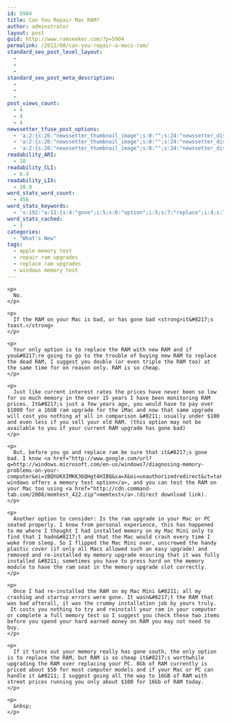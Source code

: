 ```yaml
---
id: 5904
title: Can You Repair Mac RAM?
author: adminstrator
layout: post
guid: http://www.ramseeker.com/?p=5904
permalink: /2012/08/can-you-repair-a-macs-ram/
standard_seo_post_level_layout:
  - 
  - 
  - 
standard_seo_post_meta_description:
  - 
  - 
  - 
post_views_count:
  - 4
  - 4
  - 4
newssetter_tfuse_post_options:
  - 'a:2:{s:26:"newssetter_thumbnail_image";s:0:"";s:24:"newssetter_disable_image";s:4:"true";}'
  - 'a:2:{s:26:"newssetter_thumbnail_image";s:0:"";s:24:"newssetter_disable_image";s:4:"true";}'
  - 'a:2:{s:26:"newssetter_thumbnail_image";s:0:"";s:24:"newssetter_disable_image";s:4:"true";}'
readability_ARI:
  - 10
readability_CLI:
  - 6.4
readability_LIX:
  - 28.9
word_stats_word_count:
  - 456
word_stats_keywords:
  - 's:192:"a:11:{s:4:"gone";i:5;s:6:"option";i:5;s:7:"replace";i:4;s:7:"suggest";i:3;s:6:"prices";i:3;s:6:"memory";i:8;s:4:"16gb";i:3;s:7:"upgrade";i:7;s:4:"test";i:3;s:9:"installed";i:4;s:4:"mini";i:3;}";'
word_stats_cached:
  - 1
categories:
  - "What's New"
tags:
  - apple memory test
  - repair ram upgrades
  - replace ram upgrades
  - windows memory test
---
```

<div style="float: right; margin-right: 5px;">
  <p>
  </p>
  
  <p>
  </p>
  
  <p>
    </div> 
    
    <p>
      No.
    </p>
    
    <p>
      If the RAM on your Mac is bad, or has gone bad <strong>it&#8217;s toast.</strong>
    </p>
    
    <p>
      Your only option is to replace the RAM with new RAM and if you&#8217;re going to go to the trouble of buying new RAM to replace the dead RAM, I suggest you double (or even triple the RAM too) at the same time for on reason only. RAM is so cheap.
    </p>
    
    <p>
      Just like current interest rates the prices have never been so low for so much memory in the over 15 years I have been monitoring RAM prices. It&#8217;s just a few years ago, you would have to pay over $1000 for a 16GB ram upgrade for the iMac and now that same upgrade will cost you nothing at all in comparison &#8211; usually under $100 and even less if you sell your old RAM. (this option may not be available to you if your current RAM upgrade has gone bad)
    </p>
    
    <p>
      But, before you go and replace ram be sure that it&#8217;s gone bad. I know <a href="http://www.google.com/url?q=http://windows.microsoft.com/en-us/windows7/diagnosing-memory-problems-on-your-computer&ei=zBQhUKXIMKK36QHgt4HIBQ&sa=X&oi=unauthorizedredirect&ct=targetlink&ust=1344347092798233&usg=AFQjCNG5ydFAjs1OvQvZX3BSNGyZZVKosg">Microsoft windows offers a memory test option</a>, and you can test the RAM on your Mac too using <a href="http://cdn.command-tab.com/2008/memtest_422.zip">memtest</a>.(direct download link).
    </p>
    
    <p>
      Another option to consider: Is the ram upgrade in your Mac or PC seated properly. I know from personal experience, this has happened to me where I thought I had installed memory on my Mac Mini only to find that I hadn&#8217;t and that the Mac would crash every time I woke from sleep. So I flipped the Mac Mini over, unscrewed the handy plastic cover (if only all Macs allowed such an easy upgrade) and removed and re-installed my memory upgrade ensuring that it was fully installed &#8211; sometimes you have to press hard on the memory module to have the ram seat in the memory upgrade slot correctly.
    </p>
    
    <p>
      Once I had re-installed the RAM on my Mac Mini &#8211; all my crashing and startup errors were gone. It wasn&#8217;t the RAM that was bad afterall, it was the crummy installation job by yours truly.  It costs you nothing to try and reinstall your ram in your computer or complete a full memory test so I suggest you check these two items before you spend your hard earned money on RAM you may not need to buy.
    </p>
    
    <p>
      If it turns out your memory really has gone south, the only option is to replace the RAM, but RAM is so cheap it&#8217;s worthwhile upgrading the RAM over replacing your PC. 8Gb of RAM currently is priced about $50 for most computer models and if your Mac or PC can handle it &#8211; I suggest going all the way to 16GB of RAM with street prices running you only about $100 for 16Gb of RAM today.
    </p>
    
    <p>
      &nbsp;
    </p>